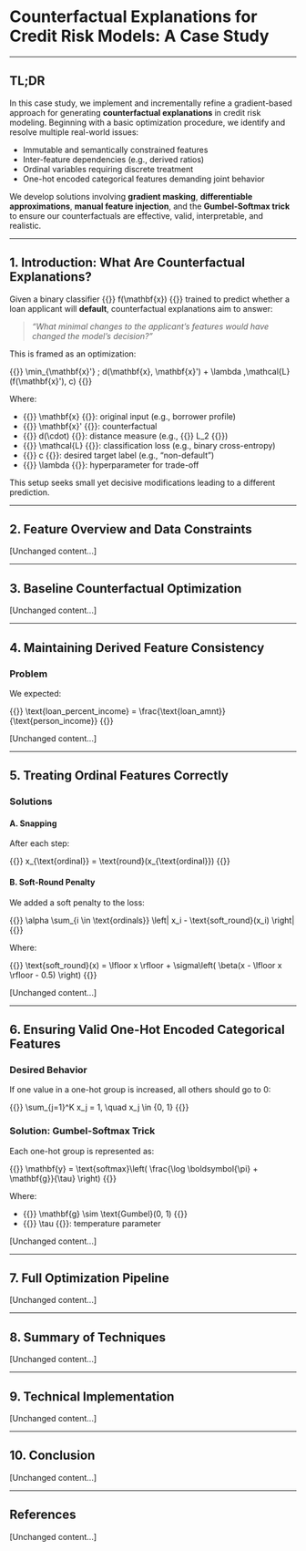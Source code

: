 # Counterfactual Explanations for Credit Risk Models: A Case Study

---

## TL;DR

In this case study, we implement and incrementally refine a gradient-based approach for generating **counterfactual explanations** in credit risk modeling. Beginning with a basic optimization procedure, we identify and resolve multiple real-world issues:

- Immutable and semantically constrained features
- Inter-feature dependencies (e.g., derived ratios)
- Ordinal variables requiring discrete treatment
- One-hot encoded categorical features demanding joint behavior

We develop solutions involving **gradient masking**, **differentiable approximations**, **manual feature injection**, and the **Gumbel-Softmax trick** to ensure our counterfactuals are effective, valid, interpretable, and realistic.

---

## 1. Introduction: What Are Counterfactual Explanations?

Given a binary classifier {{<katex>}} f(\mathbf{x}) {{</katex>}} trained to predict whether a loan applicant will **default**, counterfactual explanations aim to answer:

> *“What minimal changes to the applicant’s features would have changed the model’s decision?”*

This is framed as an optimization:

{{<katex display>}}
\min_{\mathbf{x}'} \; d(\mathbf{x}, \mathbf{x}') + \lambda \,\mathcal{L}(f(\mathbf{x}'), c)
{{</katex>}}

Where:
- {{<katex>}} \mathbf{x} {{</katex>}}: original input (e.g., borrower profile)
- {{<katex>}} \mathbf{x}' {{</katex>}}: counterfactual
- {{<katex>}} d(\cdot) {{</katex>}}: distance measure (e.g., {{<katex>}} L_2 {{</katex>}})
- {{<katex>}} \mathcal{L} {{</katex>}}: classification loss (e.g., binary cross-entropy)
- {{<katex>}} c {{</katex>}}: desired target label (e.g., “non-default”)
- {{<katex>}} \lambda {{</katex>}}: hyperparameter for trade-off

This setup seeks small yet decisive modifications leading to a different prediction.

---

## 2. Feature Overview and Data Constraints

[Unchanged content...]

---

## 3. Baseline Counterfactual Optimization

[Unchanged content...]

---

## 4. Maintaining Derived Feature Consistency

### Problem

We expected:

{{<katex display>}}
\text{loan\_percent\_income} = \frac{\text{loan\_amnt}}{\text{person\_income}}
{{</katex>}}

[Unchanged content...]

---

## 5. Treating Ordinal Features Correctly

### Solutions

#### A. Snapping

After each step:

{{<katex display>}}
x_{\text{ordinal}} = \text{round}(x_{\text{ordinal}})
{{</katex>}}

#### B. Soft-Round Penalty

We added a soft penalty to the loss:

{{<katex display>}}
\alpha \sum_{i \in \text{ordinals}} \left| x_i - \text{soft\_round}(x_i) \right|
{{</katex>}}

Where:

{{<katex display>}}
\text{soft\_round}(x) = \lfloor x \rfloor + \sigma\left( \beta(x - \lfloor x \rfloor - 0.5) \right)
{{</katex>}}

[Unchanged content...]

---

## 6. Ensuring Valid One-Hot Encoded Categorical Features

### Desired Behavior

If one value in a one-hot group is increased, all others should go to 0:

{{<katex display>}}
\sum_{j=1}^K x_j = 1, \quad x_j \in \{0, 1\}
{{</katex>}}

### Solution: Gumbel-Softmax Trick

Each one-hot group is represented as:

{{<katex display>}}
\mathbf{y} = \text{softmax}\left( \frac{\log \boldsymbol{\pi} + \mathbf{g}}{\tau} \right)
{{</katex>}}

Where:
- {{<katex>}} \mathbf{g} \sim \text{Gumbel}(0, 1) {{</katex>}}
- {{<katex>}} \tau {{</katex>}}: temperature parameter

[Unchanged content...]

---

## 7. Full Optimization Pipeline

[Unchanged content...]

---

## 8. Summary of Techniques

[Unchanged content...]

---

## 9. Technical Implementation

[Unchanged content...]

---

## 10. Conclusion

[Unchanged content...]

---

## References

[Unchanged content...]

